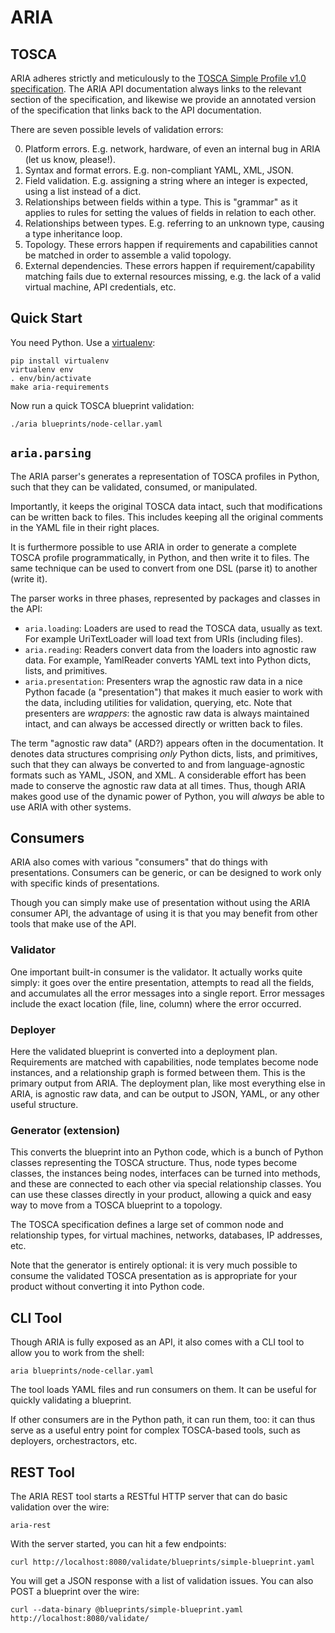 ARIA
====

TOSCA
-----

ARIA adheres strictly and meticulously to the [TOSCA Simple Profile v1.0 specification](http://docs.oasis-open.org/tosca/TOSCA-Simple-Profile-YAML/v1.0/csprd02/TOSCA-Simple-Profile-YAML-v1.0-csprd02.html).
The ARIA API documentation always links to the relevant section of the specification, and
likewise we provide an annotated version of the specification that links back to the API
documentation.

There are seven possible levels of validation errors:

0. Platform errors. E.g. network, hardware, of even an internal bug in ARIA (let us know, please!).
1. Syntax and format errors. E.g. non-compliant YAML, XML, JSON.
2. Field validation. E.g. assigning a string where an integer is expected, using a list instead of a dict.
3. Relationships between fields within a type. This is "grammar" as it applies to rules for setting the values of fields in relation to each other.
4. Relationships between types. E.g. referring to an unknown type, causing a type inheritance loop. 
5. Topology. These errors happen if requirements and capabilities cannot be matched in order to assemble a valid topology.
6. External dependencies. These errors happen if requirement/capability matching fails due to external resources missing, e.g. the lack of a valid virtual machine, API credentials, etc. 


Quick Start
-----------

You need Python. Use a [virtualenv](https://virtualenv.pypa.io/en/stable/):

	pip install virtualenv
	virtualenv env
	. env/bin/activate
	make aria-requirements

Now run a quick TOSCA blueprint validation:

	./aria blueprints/node-cellar.yaml 


`aria.parsing`
---------------

The ARIA parser's generates a representation of TOSCA profiles in Python, such that they
can be validated, consumed, or manipulated.

Importantly, it keeps the original TOSCA data intact, such that modifications can be
written back to files. This includes keeping all the original comments in the YAML
file in their right places.

It is furthermore possible to use ARIA in order to generate a complete TOSCA profile
programmatically, in Python, and then write it to files. The same technique can be
used to convert from one DSL (parse it) to another (write it).

The parser works in three phases, represented by packages and classes in the API:

* `aria.loading`: Loaders are used to read the TOSCA data, usually as text.
  For example UriTextLoader will load text from URIs (including files).
* `aria.reading`: Readers convert data from the loaders into agnostic raw
  data. For example, YamlReader converts YAML text into Python dicts, lists, and
  primitives.
* `aria.presentation`: Presenters wrap the agnostic raw data in a nice
  Python facade (a "presentation") that makes it much easier to work with the data,
  including utilities for validation, querying, etc. Note that presenters are
  _wrappers_: the agnostic raw data is always maintained intact, and can always be
  accessed directly or written back to files.

The term "agnostic raw data" (ARD?) appears often in the documentation. It denotes
data structures comprising _only_ Python dicts, lists, and primitives, such that
they can always be converted to and from language-agnostic formats such as YAML,
JSON, and XML. A considerable effort has been made to conserve the agnostic raw
data at all times. Thus, though ARIA makes good use of the dynamic power of Python,
you will _always_ be able to use ARIA with other systems.


Consumers
---------

ARIA also comes with various "consumers" that do things with presentations. Consumers
can be generic, or can be designed to work only with specific kinds of presentations.

Though you can simply make use of presentation without using the ARIA consumer API,
the advantage of using it is that you may benefit from other tools that make use of
the API.

### Validator

One important built-in consumer is the validator. It actually works quite simply:
it goes over the entire presentation, attempts to read all the fields, and accumulates
all the error messages into a single report. Error messages include the exact location
(file, line, column) where the error occurred.

### Deployer

Here the validated blueprint is converted into a deployment plan. Requirements are matched
with capabilities, node templates become node instances, and a relationship graph is formed
between them. This is the primary output from ARIA. The deployment plan, like most
everything else in ARIA, is agnostic raw data, and can be output to JSON, YAML, or any other
useful structure.

### Generator (extension)

This converts the blueprint into an Python code, which is a bunch of Python classes
representing the TOSCA structure. Thus, node types become classes, the instances being
nodes, interfaces can be turned into methods, and these are connected to each other
via special relationship classes. You can use these classes directly in your product,
allowing a quick and easy way to move from a TOSCA blueprint to a topology.

The TOSCA specification defines a large set of common node and relationship types,
for virtual machines, networks, databases, IP addresses, etc.

Note that the generator is entirely optional: it is very much possible to consume
the validated TOSCA presentation as is appropriate for your product without converting
it into Python code.


CLI Tool
--------

Though ARIA is fully exposed as an API, it also comes with a CLI tool to allow you to
work from the shell:

	aria blueprints/node-cellar.yaml

The tool loads YAML files and run consumers on them. It can be useful for quickly
validating a blueprint.

If other consumers are in the Python path, it can run them, too: it can thus serve as
a useful entry point for complex TOSCA-based tools, such as deployers, orchestractors,
etc.

REST Tool
---------

The ARIA REST tool starts a RESTful HTTP server that can do basic validation over the
wire:

    aria-rest

With the server started, you can hit a few endpoints:

    curl http://localhost:8080/validate/blueprints/simple-blueprint.yaml

You will get a JSON response with a list of validation issues. You can also POST a
blueprint over the wire:

    curl --data-binary @blueprints/simple-blueprint.yaml http://localhost:8080/validate/
